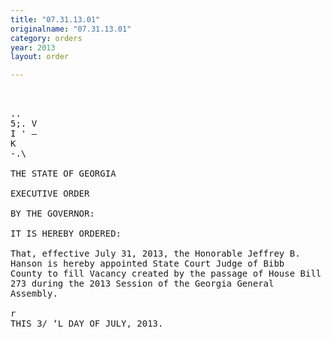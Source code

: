 ```yaml
---
title: "07.31.13.01"
originalname: "07.31.13.01"
category: orders
year: 2013
layout: order

---
```

<pre>
 

..
5;. V
I ' —
K
-.\

THE STATE OF GEORGIA

EXECUTIVE ORDER

BY THE GOVERNOR:

IT IS HEREBY ORDERED:

That, effective July 31, 2013, the Honorable Jeffrey B.
Hanson is hereby appointed State Court Judge of Bibb
County to fill Vacancy created by the passage of House Bill
273 during the 2013 Session of the Georgia General
Assembly.

r
THIS 3/ ‘L DAY OF JULY, 2013.

 

</pre>
